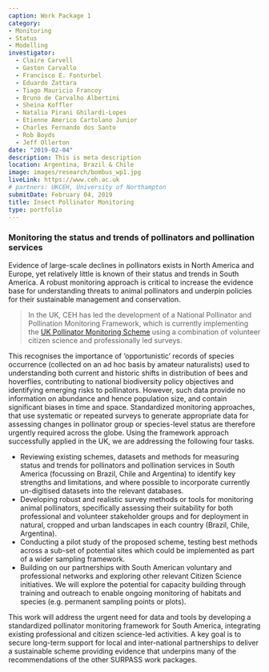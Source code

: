```yaml
---
caption: Work Package 1
category:
- Monitoring
- Status 
- Modelling
investigator: 
  - Claire Carvell
  - Gaston Carvallo
  - Francisco E. Fonturbel
  - Eduardo Zattara
  - Tiago Mauricio Francoy
  - Bruno de Carvalho Albertini
  - Sheina Koffler
  - Natalia Pirani Ghilardi-Lopes
  - Etienne Americo Cartolano Junior
  - Charles Fernando dos Santo
  - Rob Boyds
  - Jeff Ollerton
date: "2019-02-04"
description: This is meta description
location: Argentina, Brazil & Chile
image: images/research/bombus_wp1.jpg
liveLink: https://www.ceh.ac.uk
# partners: UKCEH, University of Northampton
submitDate: February 04, 2019
title: Insect Pollinator Monitoring
type: portfolio
---
```


### Monitoring the status and trends of pollinators and pollination services 

Evidence of large-scale declines in pollinators exists in North America and Europe, yet relatively little is known of their status and trends in South America. A robust monitoring approach is critical to increase the evidence base for understanding threats to animal pollinators and underpin policies for their sustainable management and conservation.

> In the UK, CEH has led the development of a National Pollinator and Pollination Monitoring Framework, which is currently implementing the [UK Pollinator Monitoring Scheme](https://www.ceh.ac.uk/our-science/projects/pollinator-monitoring) using a combination of volunteer citizen science and professionally led surveys.

This recognises the importance of ‘opportunistic’ records of species occurrence (collected on an ad hoc basis by amateur naturalists) used to understanding both current and historic shifts in distribution of bees and hoverflies, contributing to national biodiversity policy objectives and identifying emerging risks to pollinators. However, such data provide no information on abundance and hence population size, and contain significant biases in time and space. Standardized monitoring approaches, that use systematic or repeated surveys to generate appropriate data for assessing changes in pollinator group or species-level status are therefore urgently required across the globe. Using the framework approach successfully applied in the UK, we are addressing the following four tasks.

 * Reviewing existing schemes, datasets and methods for measuring status and trends for pollinators and pollination services in South America (focussing on Brazil, Chile and Argentina) to identify key strengths and limitations, and where possible to incorporate currently un-digitised datasets into the relevant databases.
*	Developing robust and realistic survey methods or tools for monitoring animal pollinators, specifically assessing their suitability for both professional and volunteer stakeholder groups and for deployment in natural, cropped and urban landscapes in each country (Brazil, Chile, Argentina).
* Conducting a pilot study of the proposed scheme, testing best methods across a sub-set of potential sites which could be implemented as part of a wider sampling framework. 
*	Building on our partnerships with South American voluntary and professional networks and exploring other relevant Citizen Science initiatives. We will explore the potential for capacity building through training and outreach to enable ongoing monitoring of habitats and species (e.g. permanent sampling points or plots). 

This work will address the urgent need for data and tools by developing a standardized pollinator monitoring framework for South America, integrating existing professional and citizen science-led activities. A key goal is to secure long-term support for local and inter-national partnerships to deliver a sustainable scheme providing evidence that underpins many of the recommendations of the other SURPASS work packages.